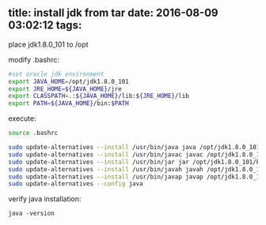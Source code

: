 title: install jdk from tar
date: 2016-08-09 03:02:12
tags:
---


place jdk1.8.0_101 to /opt

modify .bashrc:

``` bash
#set oracle jdk environment
export JAVA_HOME=/opt/jdk1.8.0_101
export JRE_HOME=${JAVA_HOME}/jre  
export CLASSPATH=.:${JAVA_HOME}/lib:${JRE_HOME}/lib  
export PATH=${JAVA_HOME}/bin:$PATH

```

execute:

``` bash
source .bashrc

sudo update-alternatives --install /usr/bin/java java /opt/jdk1.8.0_101/bin/java 300  
sudo update-alternatives --install /usr/bin/javac javac /opt/jdk1.8.0_101/bin/javac 300  
sudo update-alternatives --install /usr/bin/jar jar /opt/jdk1.8.0_101/bin/jar 300   
sudo update-alternatives --install /usr/bin/javah javah /opt/jdk1.8.0_101/bin/javah 300   
sudo update-alternatives --install /usr/bin/javap javap /opt/jdk1.8.0_101/bin/javap 300
sudo update-alternatives --config java

```

verify java installation:

```
java -version
```
